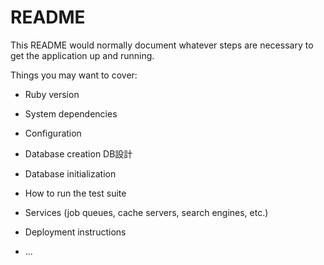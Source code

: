 # README

This README would normally document whatever steps are necessary to get the
application up and running.

Things you may want to cover:

* Ruby version

* System dependencies

* Configuration

* Database creation
  DB設計

* Database initialization

* How to run the test suite

* Services (job queues, cache servers, search engines, etc.)

* Deployment instructions

* ...
